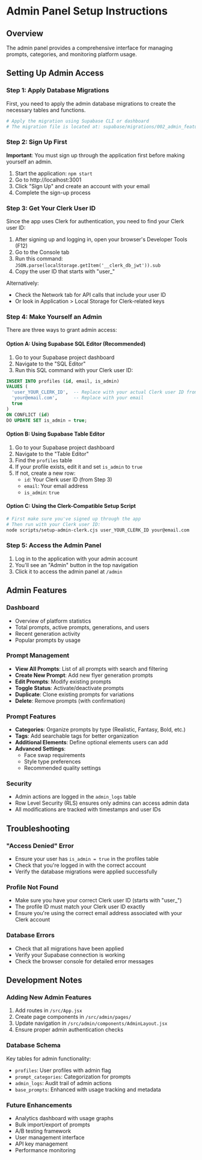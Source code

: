 # Admin Panel Setup Instructions

## Overview
The admin panel provides a comprehensive interface for managing prompts, categories, and monitoring platform usage.

## Setting Up Admin Access

### Step 1: Apply Database Migrations
First, you need to apply the admin database migrations to create the necessary tables and functions.

```bash
# Apply the migration using Supabase CLI or dashboard
# The migration file is located at: supabase/migrations/002_admin_features.sql
```

### Step 2: Sign Up First
**Important**: You must sign up through the application first before making yourself an admin.

1. Start the application: `npm start`
2. Go to http://localhost:3001
3. Click "Sign Up" and create an account with your email
4. Complete the sign-up process

### Step 3: Get Your Clerk User ID

Since the app uses Clerk for authentication, you need to find your Clerk user ID:

1. After signing up and logging in, open your browser's Developer Tools (F12)
2. Go to the Console tab
3. Run this command: `JSON.parse(localStorage.getItem('__clerk_db_jwt')).sub`
4. Copy the user ID that starts with "user_"

Alternatively:
- Check the Network tab for API calls that include your user ID
- Or look in Application > Local Storage for Clerk-related keys

### Step 4: Make Yourself an Admin

There are three ways to grant admin access:

#### Option A: Using Supabase SQL Editor (Recommended)
1. Go to your Supabase project dashboard
2. Navigate to the "SQL Editor"
3. Run this SQL command with your Clerk user ID:
```sql
INSERT INTO profiles (id, email, is_admin) 
VALUES (
  'user_YOUR_CLERK_ID',  -- Replace with your actual Clerk user ID from Step 3
  'your@email.com',      -- Replace with your email
  true
)
ON CONFLICT (id) 
DO UPDATE SET is_admin = true;
```

#### Option B: Using Supabase Table Editor
1. Go to your Supabase project dashboard
2. Navigate to the "Table Editor"
3. Find the `profiles` table
4. If your profile exists, edit it and set `is_admin` to `true`
5. If not, create a new row:
   - `id`: Your Clerk user ID (from Step 3)
   - `email`: Your email address
   - `is_admin`: `true`

#### Option C: Using the Clerk-Compatible Setup Script
```bash
# First make sure you've signed up through the app
# Then run with your Clerk user ID:
node scripts/setup-admin-clerk.cjs user_YOUR_CLERK_ID your@email.com
```

### Step 5: Access the Admin Panel
1. Log in to the application with your admin account
2. You'll see an "Admin" button in the top navigation
3. Click it to access the admin panel at `/admin`

## Admin Features

### Dashboard
- Overview of platform statistics
- Total prompts, active prompts, generations, and users
- Recent generation activity
- Popular prompts by usage

### Prompt Management
- **View All Prompts**: List of all prompts with search and filtering
- **Create New Prompt**: Add new flyer generation prompts
- **Edit Prompts**: Modify existing prompts
- **Toggle Status**: Activate/deactivate prompts
- **Duplicate**: Clone existing prompts for variations
- **Delete**: Remove prompts (with confirmation)

### Prompt Features
- **Categories**: Organize prompts by type (Realistic, Fantasy, Bold, etc.)
- **Tags**: Add searchable tags for better organization
- **Additional Elements**: Define optional elements users can add
- **Advanced Settings**:
  - Face swap requirements
  - Style type preferences
  - Recommended quality settings

### Security
- Admin actions are logged in the `admin_logs` table
- Row Level Security (RLS) ensures only admins can access admin data
- All modifications are tracked with timestamps and user IDs

## Troubleshooting

### "Access Denied" Error
- Ensure your user has `is_admin = true` in the profiles table
- Check that you're logged in with the correct account
- Verify the database migrations were applied successfully

### Profile Not Found
- Make sure you have your correct Clerk user ID (starts with "user_")
- The profile ID must match your Clerk user ID exactly
- Ensure you're using the correct email address associated with your Clerk account

### Database Errors
- Check that all migrations have been applied
- Verify your Supabase connection is working
- Check the browser console for detailed error messages

## Development Notes

### Adding New Admin Features
1. Add routes in `/src/App.jsx`
2. Create page components in `/src/admin/pages/`
3. Update navigation in `/src/admin/components/AdminLayout.jsx`
4. Ensure proper admin authentication checks

### Database Schema
Key tables for admin functionality:
- `profiles`: User profiles with admin flag
- `prompt_categories`: Categorization for prompts
- `admin_logs`: Audit trail of admin actions
- `base_prompts`: Enhanced with usage tracking and metadata

### Future Enhancements
- Analytics dashboard with usage graphs
- Bulk import/export of prompts
- A/B testing framework
- User management interface
- API key management
- Performance monitoring
